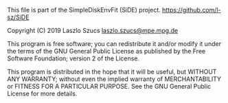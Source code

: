 
 This file is part of the SimpleDiskEnvFit (SiDE) project.
 https://github.com/l-sz/SiDE
 
 Copyright (C) 2019 Laszlo Szucs <laszlo.szucs@mpe.mpg.de>
 
 This program is free software; you can redistribute it and/or
 modify it under the terms of the GNU General Public License as
 published by the Free Software Foundation; version 2 of the License.
 
 This program is distributed in the hope that it will be useful,
 but WITHOUT ANY WARRANTY; without even the implied warranty of
 MERCHANTABILITY or FITNESS FOR A PARTICULAR PURPOSE.  See the
 GNU General Public License for more details.
